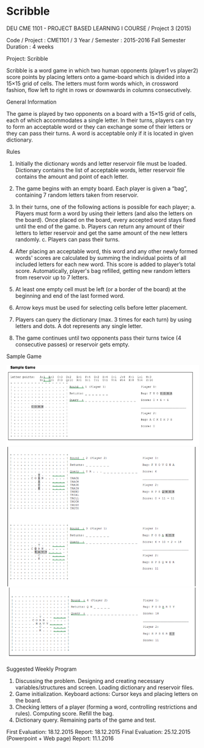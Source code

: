 # Scribble
DEU CME 1101 - PROJECT BASED LEARNING I COURSE / Project 3 (2015)




Code / Project     :  CME1101 / 3
Year / Semester	:  2015-2016 Fall Semester 
Duration	      :  4 weeks


Project:  Scribble

Scribble is a word game in which two human opponents (player1 vs player2) score points by placing letters onto a game-board which is divided into a 15×15 grid of cells. The letters must form words which, in crossword fashion, flow left to right in rows or downwards in columns consecutively.

General Information

The game is played by two opponents on a board with a 15×15 grid of cells, each of which accommodates a single letter. In their turns, players can try to form an acceptable word or they can exchange some of their letters or they can pass their turns. A word is acceptable only if it is located in given dictionary.

Rules

1.	Initially the dictionary words and letter reservoir file must be loaded. Dictionary contains the list of acceptable words, letter reservoir file contains the amount and point of each letter.  

2.	The game begins with an empty board. Each player is given a “bag”, containing 7 random letters taken from reservoir. 

3.	In their turns, one of the following actions is possible for each player; 
a.	Players must form a word by using their letters (and also the letters on the board). Once placed on the board, every accepted word stays fixed until the end of the game. 
b.	Players can return any amount of their letters to letter reservoir and get the same amount of the new letters randomly.
c.	Players can pass their turns. 

4.	After placing an acceptable word, this word and any other newly formed words' scores are calculated by summing the individual points of all included letters for each new word. This score is added to player’s total score. Automatically, player's bag refilled, getting new random letters from reservoir up to 7 letters.

5.	At least one empty cell must be left (or a border of the board) at the beginning and end of the last formed word. 

6.	Arrow keys must be used for selecting cells before letter placement. 

7.	Players can query the dictionary (max. 3 times for each turn) by using letters and dots. A dot represents any single letter.

8.	The game continues until two opponents pass their turns twice (4 consecutive passes) or reservoir gets empty.

Sample Game

![alt text](https://github.com/hhuseyinpay/Scribble/blob/master/Game%20sample%201.png "Sample 1")
![alt text](https://github.com/hhuseyinpay/Scribble/blob/master/Game%20sample%202.png "Sample 2")
![alt text](https://github.com/hhuseyinpay/Scribble/blob/master/Game%20sample%203.png "Sample 3")

Suggested Weekly Program

1. Discussing the problem. Designing and creating necessary variables/structures and screen. 
    Loading dictionary and reservoir files. 
2. Game initialization. Keyboard actions: Cursor keys and placing letters on the board.
3. Checking letters of a player (forming a word, controlling restrictions and rules). 
    Computing score. Refill the bag. 
4. Dictionary query. Remaining parts of the game and test.


First Evaluation: 18.12.2015
Report: 18.12.2015
Final Evaluation: 25.12.2015 (Powerpoint + Web page)
                Report: 11.1.2016

